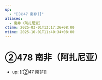 ```yaml
---
up:
  - "[[②47 南非]]"
aliases:
  - 南非（阿扎尼亚）
ctime: 2025-03-01T13:17:26+08:00
mtime: 2025-10-01T11:40:34+08:00
---
```


# ②478 南非（阿扎尼亚）

- up: [[②47 南非]]
